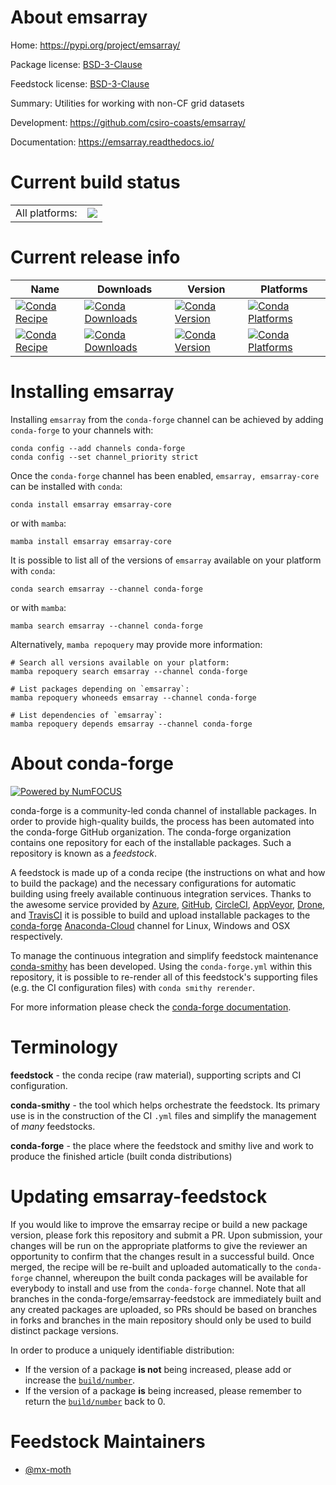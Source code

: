 About emsarray
==============

Home: https://pypi.org/project/emsarray/

Package license: [BSD-3-Clause](https://github.com/csiro-coasts/emsarray/blob/main/LICENCE)

Feedstock license: [BSD-3-Clause](https://github.com/conda-forge/emsarray-feedstock/blob/main/LICENSE.txt)

Summary: Utilities for working with non-CF grid datasets

Development: https://github.com/csiro-coasts/emsarray/

Documentation: https://emsarray.readthedocs.io/

Current build status
====================


<table><tr><td>All platforms:</td>
    <td>
      <a href="https://dev.azure.com/conda-forge/feedstock-builds/_build/latest?definitionId=16267&branchName=main">
        <img src="https://dev.azure.com/conda-forge/feedstock-builds/_apis/build/status/emsarray-feedstock?branchName=main">
      </a>
    </td>
  </tr>
</table>

Current release info
====================

| Name | Downloads | Version | Platforms |
| --- | --- | --- | --- |
| [![Conda Recipe](https://img.shields.io/badge/recipe-emsarray-green.svg)](https://anaconda.org/conda-forge/emsarray) | [![Conda Downloads](https://img.shields.io/conda/dn/conda-forge/emsarray.svg)](https://anaconda.org/conda-forge/emsarray) | [![Conda Version](https://img.shields.io/conda/vn/conda-forge/emsarray.svg)](https://anaconda.org/conda-forge/emsarray) | [![Conda Platforms](https://img.shields.io/conda/pn/conda-forge/emsarray.svg)](https://anaconda.org/conda-forge/emsarray) |
| [![Conda Recipe](https://img.shields.io/badge/recipe-emsarray--core-green.svg)](https://anaconda.org/conda-forge/emsarray-core) | [![Conda Downloads](https://img.shields.io/conda/dn/conda-forge/emsarray-core.svg)](https://anaconda.org/conda-forge/emsarray-core) | [![Conda Version](https://img.shields.io/conda/vn/conda-forge/emsarray-core.svg)](https://anaconda.org/conda-forge/emsarray-core) | [![Conda Platforms](https://img.shields.io/conda/pn/conda-forge/emsarray-core.svg)](https://anaconda.org/conda-forge/emsarray-core) |

Installing emsarray
===================

Installing `emsarray` from the `conda-forge` channel can be achieved by adding `conda-forge` to your channels with:

```
conda config --add channels conda-forge
conda config --set channel_priority strict
```

Once the `conda-forge` channel has been enabled, `emsarray, emsarray-core` can be installed with `conda`:

```
conda install emsarray emsarray-core
```

or with `mamba`:

```
mamba install emsarray emsarray-core
```

It is possible to list all of the versions of `emsarray` available on your platform with `conda`:

```
conda search emsarray --channel conda-forge
```

or with `mamba`:

```
mamba search emsarray --channel conda-forge
```

Alternatively, `mamba repoquery` may provide more information:

```
# Search all versions available on your platform:
mamba repoquery search emsarray --channel conda-forge

# List packages depending on `emsarray`:
mamba repoquery whoneeds emsarray --channel conda-forge

# List dependencies of `emsarray`:
mamba repoquery depends emsarray --channel conda-forge
```


About conda-forge
=================

[![Powered by
NumFOCUS](https://img.shields.io/badge/powered%20by-NumFOCUS-orange.svg?style=flat&colorA=E1523D&colorB=007D8A)](https://numfocus.org)

conda-forge is a community-led conda channel of installable packages.
In order to provide high-quality builds, the process has been automated into the
conda-forge GitHub organization. The conda-forge organization contains one repository
for each of the installable packages. Such a repository is known as a *feedstock*.

A feedstock is made up of a conda recipe (the instructions on what and how to build
the package) and the necessary configurations for automatic building using freely
available continuous integration services. Thanks to the awesome service provided by
[Azure](https://azure.microsoft.com/en-us/services/devops/), [GitHub](https://github.com/),
[CircleCI](https://circleci.com/), [AppVeyor](https://www.appveyor.com/),
[Drone](https://cloud.drone.io/welcome), and [TravisCI](https://travis-ci.com/)
it is possible to build and upload installable packages to the
[conda-forge](https://anaconda.org/conda-forge) [Anaconda-Cloud](https://anaconda.org/)
channel for Linux, Windows and OSX respectively.

To manage the continuous integration and simplify feedstock maintenance
[conda-smithy](https://github.com/conda-forge/conda-smithy) has been developed.
Using the ``conda-forge.yml`` within this repository, it is possible to re-render all of
this feedstock's supporting files (e.g. the CI configuration files) with ``conda smithy rerender``.

For more information please check the [conda-forge documentation](https://conda-forge.org/docs/).

Terminology
===========

**feedstock** - the conda recipe (raw material), supporting scripts and CI configuration.

**conda-smithy** - the tool which helps orchestrate the feedstock.
                   Its primary use is in the construction of the CI ``.yml`` files
                   and simplify the management of *many* feedstocks.

**conda-forge** - the place where the feedstock and smithy live and work to
                  produce the finished article (built conda distributions)


Updating emsarray-feedstock
===========================

If you would like to improve the emsarray recipe or build a new
package version, please fork this repository and submit a PR. Upon submission,
your changes will be run on the appropriate platforms to give the reviewer an
opportunity to confirm that the changes result in a successful build. Once
merged, the recipe will be re-built and uploaded automatically to the
`conda-forge` channel, whereupon the built conda packages will be available for
everybody to install and use from the `conda-forge` channel.
Note that all branches in the conda-forge/emsarray-feedstock are
immediately built and any created packages are uploaded, so PRs should be based
on branches in forks and branches in the main repository should only be used to
build distinct package versions.

In order to produce a uniquely identifiable distribution:
 * If the version of a package **is not** being increased, please add or increase
   the [``build/number``](https://docs.conda.io/projects/conda-build/en/latest/resources/define-metadata.html#build-number-and-string).
 * If the version of a package **is** being increased, please remember to return
   the [``build/number``](https://docs.conda.io/projects/conda-build/en/latest/resources/define-metadata.html#build-number-and-string)
   back to 0.

Feedstock Maintainers
=====================

* [@mx-moth](https://github.com/mx-moth/)

